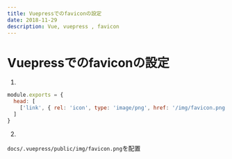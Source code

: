 ```yaml
---
title: Vuepressでのfaviconの設定
date: 2018-11-29
description: Vue, vuepress , favicon
---
```


# Vuepressでのfaviconの設定

1.
```[app_root]/docs/.vuepress/config.js
module.exports = {
  head: [
    ['link', { rel: 'icon', type: 'image/png', href: '/img/favicon.png' }]
  ]
}
```

2.
`docs/.vuepress/public/img/favicon.png`を配置